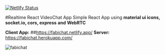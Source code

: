 [![Netlify Status](https://api.netlify.com/api/v1/badges/42b0a176-583e-4f55-b8f3-31f8cf30aa96/deploy-status)](https://app.netlify.com/sites/fabichat/deploys)

#Realtime React VideoChat App
Simple React App using **material ui icons, socket.io, cors, express** **and** **WebRTC**

**Client App:**
##https://fabichat.netlify.app/
**Server:**
https://fabichat.herokuapp.com/

![fabichat](https://user-images.githubusercontent.com/65763957/170129276-2febf36c-32a7-4e81-b7d2-c7403727831a.png)
